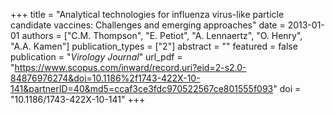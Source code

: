+++
title = "Analytical technologies for influenza virus-like particle candidate vaccines: Challenges and emerging approaches"
date = 2013-01-01
authors = ["C.M. Thompson", "E. Petiot", "A. Lennaertz", "O. Henry", "A.A. Kamen"]
publication_types = ["2"]
abstract = ""
featured = false
publication = "*Virology Journal*"
url_pdf = "https://www.scopus.com/inward/record.uri?eid=2-s2.0-84876976274&doi=10.1186%2f1743-422X-10-141&partnerID=40&md5=ccaf3ce3fdc970522567ce801555f093"
doi = "10.1186/1743-422X-10-141"
+++

